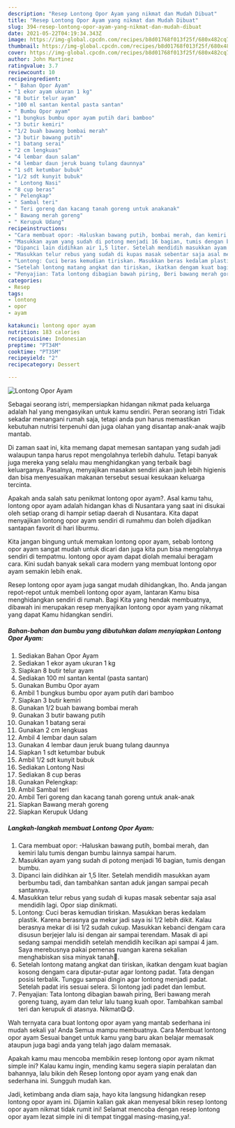 ```yaml
---
description: "Resep Lontong Opor Ayam yang nikmat dan Mudah Dibuat"
title: "Resep Lontong Opor Ayam yang nikmat dan Mudah Dibuat"
slug: 394-resep-lontong-opor-ayam-yang-nikmat-dan-mudah-dibuat
date: 2021-05-22T04:19:34.343Z
image: https://img-global.cpcdn.com/recipes/b8d01768f013f25f/680x482cq70/lontong-opor-ayam-foto-resep-utama.jpg
thumbnail: https://img-global.cpcdn.com/recipes/b8d01768f013f25f/680x482cq70/lontong-opor-ayam-foto-resep-utama.jpg
cover: https://img-global.cpcdn.com/recipes/b8d01768f013f25f/680x482cq70/lontong-opor-ayam-foto-resep-utama.jpg
author: John Martinez
ratingvalue: 3.7
reviewcount: 10
recipeingredient:
- " Bahan Opor Ayam"
- "1 ekor ayam ukuran 1 kg"
- "8 butir telur ayam"
- "100 ml santan kental pasta santan"
- " Bumbu Opor ayam"
- "1 bungkus bumbu opor ayam putih dari bamboo"
- "3 butir kemiri"
- "1/2 buah bawang bombai merah"
- "3 butir bawang putih"
- "1 batang serai"
- "2 cm lengkuas"
- "4 lembar daun salam"
- "4 lembar daun jeruk buang tulang daunnya"
- "1 sdt ketumbar bubuk"
- "1/2 sdt kunyit bubuk"
- " Lontong Nasi"
- "8 cup beras"
- " Pelengkap"
- " Sambal teri"
- " Teri goreng dan kacang tanah goreng untuk anakanak"
- " Bawang merah goreng"
- " Kerupuk Udang"
recipeinstructions:
- "Cara membuat opor: -Haluskan bawang putih, bombai merah, dan kemiri lalu tumis dengan bumbu lainnya sampai harum."
- "Masukkan ayam yang sudah di potong menjadi 16 bagian, tumis dengan bumbu."
- "Dipanci lain didihkan air 1,5 liter. Setelah mendidih masukkan ayam berbumbu tadi, dan tambahkan santan aduk jangan sampai pecah santannya."
- "Masukkan telur rebus yang sudah di kupas masak sebentar saja asal mendidih lagi. Opor siap dinikmati."
- "Lontong: Cuci beras kemudian tiriskan. Masukkan beras kedalam plastik. Karena berasnya ga mekar jadi saya isi 1/2 lebih dikit. Kalau berasnya mekar di isi 1/2 sudah cukup. Masukkan kebanci dengam cara disusun berjejer lalu isi dengan air sampai terendam. Masak di api sedang sampai mendidih setelah mendidih kecilkan api sampai 4 jam. Saya merebusnya pakai pemenas ruangan karena sekalian menghabiskan sisa minyak tanah🤭."
- "Setelah lontong matang angkat dan tiriskan, ikatkan dengam kuat bagian kosong dengam cara diputar-putar agar lontong padat. Tata dengan posisi terbalik. Tunggu sampai dingin agar lontong menjadi padat. Setelah padat iris sesuai selera. Si lontong jadi padet dan lembut."
- "Penyajian: Tata lontong dibagian bawah piring, Beri bawang merah goreng tuang, ayam dan telur lalu tuang kuah opor. Tambahkan sambal teri dan kerupuk di atasnya. Nikmat😋😋."
categories:
- Resep
tags:
- lontong
- opor
- ayam

katakunci: lontong opor ayam 
nutrition: 183 calories
recipecuisine: Indonesian
preptime: "PT34M"
cooktime: "PT35M"
recipeyield: "2"
recipecategory: Dessert

---
```



![Lontong Opor Ayam](https://img-global.cpcdn.com/recipes/b8d01768f013f25f/680x482cq70/lontong-opor-ayam-foto-resep-utama.jpg)

Sebagai seorang istri, mempersiapkan hidangan nikmat pada keluarga adalah hal yang mengasyikan untuk kamu sendiri. Peran seorang istri Tidak sekadar menangani rumah saja, tetapi anda pun harus memastikan kebutuhan nutrisi terpenuhi dan juga olahan yang disantap anak-anak wajib mantab.

Di zaman  saat ini, kita memang dapat memesan santapan yang sudah jadi walaupun tanpa harus repot mengolahnya terlebih dahulu. Tetapi banyak juga mereka yang selalu mau menghidangkan yang terbaik bagi keluarganya. Pasalnya, menyajikan masakan sendiri akan jauh lebih higienis dan bisa menyesuaikan makanan tersebut sesuai kesukaan keluarga tercinta. 



Apakah anda salah satu penikmat lontong opor ayam?. Asal kamu tahu, lontong opor ayam adalah hidangan khas di Nusantara yang saat ini disukai oleh setiap orang di hampir setiap daerah di Nusantara. Kita dapat menyajikan lontong opor ayam sendiri di rumahmu dan boleh dijadikan santapan favorit di hari liburmu.

Kita jangan bingung untuk memakan lontong opor ayam, sebab lontong opor ayam sangat mudah untuk dicari dan juga kita pun bisa mengolahnya sendiri di tempatmu. lontong opor ayam dapat diolah memalui beragam cara. Kini sudah banyak sekali cara modern yang membuat lontong opor ayam semakin lebih enak.

Resep lontong opor ayam juga sangat mudah dihidangkan, lho. Anda jangan repot-repot untuk membeli lontong opor ayam, lantaran Kamu bisa menghidangkan sendiri di rumah. Bagi Kita yang hendak membuatnya, dibawah ini merupakan resep menyajikan lontong opor ayam yang nikamat yang dapat Kamu hidangkan sendiri.

<!--inarticleads1-->

##### Bahan-bahan dan bumbu yang dibutuhkan dalam menyiapkan Lontong Opor Ayam:

1. Sediakan  Bahan Opor Ayam
1. Sediakan 1 ekor ayam ukuran 1 kg
1. Siapkan 8 butir telur ayam
1. Sediakan 100 ml santan kental (pasta santan)
1. Gunakan  Bumbu Opor ayam
1. Ambil 1 bungkus bumbu opor ayam putih dari bamboo
1. Siapkan 3 butir kemiri
1. Gunakan 1/2 buah bawang bombai merah
1. Gunakan 3 butir bawang putih
1. Gunakan 1 batang serai
1. Gunakan 2 cm lengkuas
1. Ambil 4 lembar daun salam
1. Gunakan 4 lembar daun jeruk buang tulang daunnya
1. Siapkan 1 sdt ketumbar bubuk
1. Ambil 1/2 sdt kunyit bubuk
1. Sediakan  Lontong Nasi
1. Sediakan 8 cup beras
1. Gunakan  Pelengkap:
1. Ambil  Sambal teri
1. Ambil  Teri goreng dan kacang tanah goreng untuk anak-anak
1. Siapkan  Bawang merah goreng
1. Siapkan  Kerupuk Udang




<!--inarticleads2-->

##### Langkah-langkah membuat Lontong Opor Ayam:

1. Cara membuat opor: -Haluskan bawang putih, bombai merah, dan kemiri lalu tumis dengan bumbu lainnya sampai harum.
1. Masukkan ayam yang sudah di potong menjadi 16 bagian, tumis dengan bumbu.
1. Dipanci lain didihkan air 1,5 liter. Setelah mendidih masukkan ayam berbumbu tadi, dan tambahkan santan aduk jangan sampai pecah santannya.
1. Masukkan telur rebus yang sudah di kupas masak sebentar saja asal mendidih lagi. Opor siap dinikmati.
1. Lontong: Cuci beras kemudian tiriskan. Masukkan beras kedalam plastik. Karena berasnya ga mekar jadi saya isi 1/2 lebih dikit. Kalau berasnya mekar di isi 1/2 sudah cukup. Masukkan kebanci dengam cara disusun berjejer lalu isi dengan air sampai terendam. Masak di api sedang sampai mendidih setelah mendidih kecilkan api sampai 4 jam. Saya merebusnya pakai pemenas ruangan karena sekalian menghabiskan sisa minyak tanah🤭.
1. Setelah lontong matang angkat dan tiriskan, ikatkan dengam kuat bagian kosong dengam cara diputar-putar agar lontong padat. Tata dengan posisi terbalik. Tunggu sampai dingin agar lontong menjadi padat. Setelah padat iris sesuai selera. Si lontong jadi padet dan lembut.
1. Penyajian: Tata lontong dibagian bawah piring, Beri bawang merah goreng tuang, ayam dan telur lalu tuang kuah opor. Tambahkan sambal teri dan kerupuk di atasnya. Nikmat😋😋.




Wah ternyata cara buat lontong opor ayam yang mantab sederhana ini mudah sekali ya! Anda Semua mampu membuatnya. Cara Membuat lontong opor ayam Sesuai banget untuk kamu yang baru akan belajar memasak ataupun juga bagi anda yang telah jago dalam memasak.

Apakah kamu mau mencoba membikin resep lontong opor ayam nikmat simple ini? Kalau kamu ingin, mending kamu segera siapin peralatan dan bahannya, lalu bikin deh Resep lontong opor ayam yang enak dan sederhana ini. Sungguh mudah kan. 

Jadi, ketimbang anda diam saja, hayo kita langsung hidangkan resep lontong opor ayam ini. Dijamin kalian gak akan menyesal bikin resep lontong opor ayam nikmat tidak rumit ini! Selamat mencoba dengan resep lontong opor ayam lezat simple ini di tempat tinggal masing-masing,ya!.


